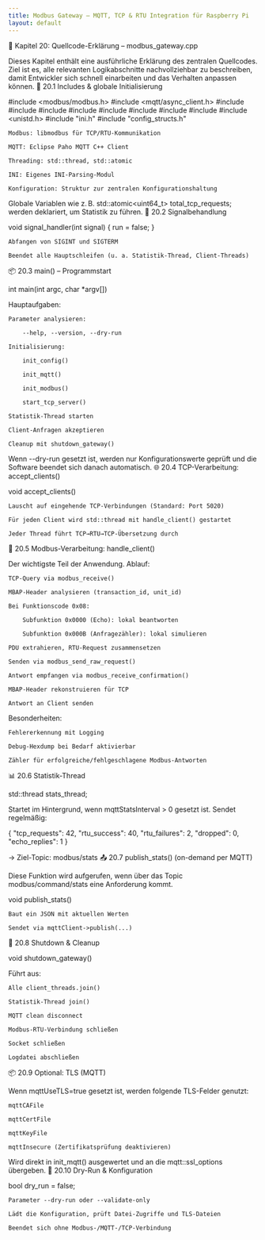 ```yaml
---
title: Modbus Gateway – MQTT, TCP & RTU Integration für Raspberry Pi
layout: default
---
```


🧬 Kapitel 20: Quellcode-Erklärung – modbus_gateway.cpp

Dieses Kapitel enthält eine ausführliche Erklärung des zentralen Quellcodes. Ziel ist es, alle relevanten Logikabschnitte nachvollziehbar zu beschreiben, damit Entwickler sich schnell einarbeiten und das Verhalten anpassen können.
🧾 20.1 Includes & globale Initialisierung

#include <modbus/modbus.h>
#include <mqtt/async_client.h>
#include <fstream>
#include <thread>
#include <atomic>
#include <csignal>
#include <vector>
#include <sstream>
#include <iostream>
#include <cstring>
#include <unistd.h>
#include "ini.h"
#include "config_structs.h"

    Modbus: libmodbus für TCP/RTU-Kommunikation

    MQTT: Eclipse Paho MQTT C++ Client

    Threading: std::thread, std::atomic

    INI: Eigenes INI-Parsing-Modul

    Konfiguration: Struktur zur zentralen Konfigurationshaltung

Globale Variablen wie z. B. std::atomic<uint64_t> total_tcp_requests; werden deklariert, um Statistik zu führen.
🔔 20.2 Signalbehandlung

void signal_handler(int signal)
{
    run = false;
}

    Abfangen von SIGINT und SIGTERM

    Beendet alle Hauptschleifen (u. a. Statistik-Thread, Client-Threads)

📦 20.3 main() – Programmstart

int main(int argc, char *argv[])

Hauptaufgaben:

    Parameter analysieren:

        --help, --version, --dry-run

    Initialisierung:

        init_config()

        init_mqtt()

        init_modbus()

        start_tcp_server()

    Statistik-Thread starten

    Client-Anfragen akzeptieren

    Cleanup mit shutdown_gateway()

Wenn --dry-run gesetzt ist, werden nur Konfigurationswerte geprüft und die Software beendet sich danach automatisch.
🌐 20.4 TCP-Verarbeitung: accept_clients()

void accept_clients()

    Lauscht auf eingehende TCP-Verbindungen (Standard: Port 5020)

    Für jeden Client wird std::thread mit handle_client() gestartet

    Jeder Thread führt TCP→RTU→TCP-Übersetzung durch

🔁 20.5 Modbus-Verarbeitung: handle_client()

Der wichtigste Teil der Anwendung.
Ablauf:

    TCP-Query via modbus_receive()

    MBAP-Header analysieren (transaction_id, unit_id)

    Bei Funktionscode 0x08:

        Subfunktion 0x0000 (Echo): lokal beantworten

        Subfunktion 0x000B (Anfragezähler): lokal simulieren

    PDU extrahieren, RTU-Request zusammensetzen

    Senden via modbus_send_raw_request()

    Antwort empfangen via modbus_receive_confirmation()

    MBAP-Header rekonstruieren für TCP

    Antwort an Client senden

Besonderheiten:

    Fehlererkennung mit Logging

    Debug-Hexdump bei Bedarf aktivierbar

    Zähler für erfolgreiche/fehlgeschlagene Modbus-Antworten

📊 20.6 Statistik-Thread

std::thread stats_thread;

Startet im Hintergrund, wenn mqttStatsInterval > 0 gesetzt ist.
Sendet regelmäßig:

{
  "tcp_requests": 42,
  "rtu_success": 40,
  "rtu_failures": 2,
  "dropped": 0,
  "echo_replies": 1
}

→ Ziel-Topic: modbus/stats
📤 20.7 publish_stats() (on-demand per MQTT)

Diese Funktion wird aufgerufen, wenn über das Topic modbus/command/stats eine Anforderung kommt.

void publish_stats()

    Baut ein JSON mit aktuellen Werten

    Sendet via mqttClient->publish(...)

📑 20.8 Shutdown & Cleanup

void shutdown_gateway()

Führt aus:

    Alle client_threads.join()

    Statistik-Thread join()

    MQTT clean disconnect

    Modbus-RTU-Verbindung schließen

    Socket schließen

    Logdatei abschließen

📦 20.9 Optional: TLS (MQTT)

Wenn mqttUseTLS=true gesetzt ist, werden folgende TLS-Felder genutzt:

    mqttCAFile

    mqttCertFile

    mqttKeyFile

    mqttInsecure (Zertifikatsprüfung deaktivieren)

Wird direkt in init_mqtt() ausgewertet und an die mqtt::ssl_options übergeben.
🧪 20.10 Dry-Run & Konfiguration

bool dry_run = false;

    Parameter --dry-run oder --validate-only

    Lädt die Konfiguration, prüft Datei-Zugriffe und TLS-Dateien

    Beendet sich ohne Modbus-/MQTT-/TCP-Verbindung

